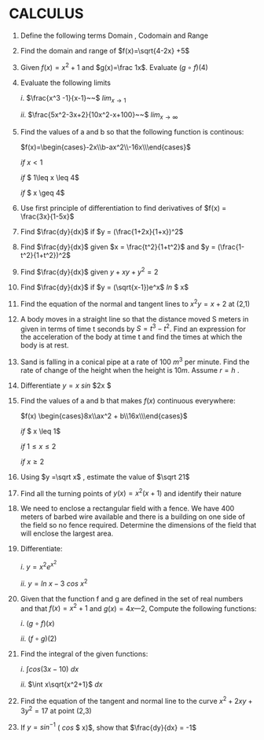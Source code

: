 ﻿# CALCULUS

1.  Define the following terms Domain , Codomain and Range

2.  Find the domain and range of $f(x)=\sqrt{4-2x} +5$

3.  Given $f(x) = x^2+1$ and $g(x)=\frac 1x$. Evaluate $(g\circ f)(4)$

4.  Evaluate the following limits

    $i.$ $\frac{x^3 -1}{x-1}~~$ $lim_{x \to  1}$

    $ii.$ $\frac{5x^2-3x+2}{10x^2-x+100}~~$ $lim_{x \to \infty}$

5.  Find the values of a and b so that the following function is continous:

    $f(x)=\begin{cases}-2x\\b-ax^2\\-16x\\\end{cases}$

    $if$ $x < 1$

    $if$ $ 1\leq x \leq 4$

    $if$ $ x \geq 4$

6.  Use first principle of differentiation to find derivatives of $f(x) = \frac{3x}{1-5x}$

7.  Find $\frac{dy}{dx}$ if $y = (\frac{1+2x}{1+x})^2$

8.  Find $\frac{dy}{dx}$ given $x = \frac{t^2}{1+t^2}$ and $y = (\frac{1-t^2}{1+t^2})^2$

9.  Find $\frac{dy}{dx}$ given $y +xy + y^2 =2$

10. Find $\frac{dy}{dx}$ if $y = (\sqrt{x-1})e^x$ $ln$ $ x$

11. Find the equation of the normal and tangent lines to $x^2y = x + 2$ at (2,1)

12. A body moves in a straight line so that the distance moved S meters in given in terms of time t seconds by $S = t^3 -t ^2$. Find an expression for the acceleration of the body at time t and find the times at which the body is at rest.

13. Sand is falling in a conical pipe at a rate of 100 $m^3$ per minute. Find the rate of change of the height when the height is $10m$. Assume $r=h$ .

14. Differentiate $y= x$ $sin$ $2x $

15. Find the values of a and b that makes $f(x)$ continuous everywhere:

    $f(x) \begin{cases}8x\\ax^2 + b\\16x\\\end{cases}$

    $if$ $ x \leq 1$

    $if$ $1 \leq x  \leq 2$

    $if$ $x \geq 2$

16. Using $y =\sqrt x$ , estimate the value of $\sqrt 21$

17. Find all the turning points of $y(x) = x^2(x+1)$ and identify their nature

18. We need to enclose a rectangular field with a fence. We have 400 meters of barbed wire available and there is a building on one side of the field so no fence required. Determine the dimensions of the field that will enclose the largest area.

19. Differentiate:

    $i.$ $y = x^2 e^{x^2}$

    $ii.$ $y = ln$ $x-3$ $cos$ $x^2$

20. Given that the function f and g are defined in the set of real numbers and that $f(x) = x^2 + 1$ and $g(x) = 4x —2$, Compute the following functions:

    $i.$ $(g \circ f)(x)$

    $ii.$ $(f \circ g)(2)$

21. Find the integral of the given functions:

    $i.$ $\int cos(3x-10)$ $dx$

    $ii.$ $\int x\sqrt{x^2+1}$ $dx$

22. Find the equation of the tangent and normal line to the curve $x^2 + 2xy +3y^2 = 17$ at point (2,3)

23. If $y = sin^{-1}$ $($ $cos$ $ x)$, show that $\frac{dy}{dx} = -1$
